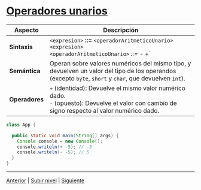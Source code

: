 
# [Operadores unarios](../u2unaryOperators/README.md)

| **Aspecto**   | **Descripción**|
|---------------|----------------|
| **Sintaxis**  | `<expresion>` **::=** `<operadorAritmeticoUnario>` `<expresion>`<br>`<operadorAritmeticoUnario>` *::= -* +`                                                                   |
| **Semántica** | Operan sobre valores numéricos del mismo tipo, y devuelven un valor del tipo de los operandos (excepto `byte`, `short` y `char`, que devuelven `int`).               |
| **Operadores**| `+` (identidad): Devuelve el mismo valor numérico dado.<br>`-` (opuesto): Devuelve el valor con cambio de signo respecto al valor numérico dado.                     |

```java
class App {

  public static void main(String[] args) {
    Console console = new Console();
    console.writeln(+ -5); // -5
    console.writeln(- -5); // 5
  }
}
```
---

[Anterior](../u1booleanValues/README.md) | [Subir nivel](../README.md) | [Siguiente](../u3binaryOperators/README.md)
